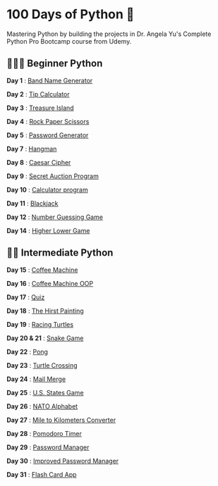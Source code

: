 # 100 Days of Python 🐍
Mastering Python by building the projects in Dr. Angela Yu's Complete Python Pro Bootcamp course from Udemy.

## 👩🏽‍💻 Beginner Python
**Day 1** : [Band Name Generator](https://github.com/May-95/python-projects/tree/main/Beginner/Day%2001%20—%20Band%20Name%20Generator)

**Day 2** : [Tip Calculator](https://github.com/May-95/python-projects/tree/main/Beginner/Day%2002%20—%20%20Tip%20Calculator)

**Day 3** : [Treasure Island](https://github.com/May-95/python-projects/tree/main/Beginner/Day%2003%20—%20%20Treasure%20Island)

**Day 4** : [Rock Paper Scissors](https://github.com/May-95/python-projects/tree/main/Beginner/Day%2004%20—%20%20Rock%20Paper%20Scissors)

**Day 5** : [Password Generator](https://github.com/May-95/python-projects/tree/main/Beginner/Day%2005%20—%20Password%20Generator)

**Day 7** : [Hangman](https://github.com/May-95/python-projects/tree/main/Beginner/Day%2007%20—%20Hangman)

**Day 8** : [Caesar Cipher](https://github.com/May-95/python-projects/tree/main/Beginner/Day%2008%20—%20%20Caesar%20Cipher)

**Day 9** : [Secret Auction Program](https://github.com/May-95/python-projects/tree/main/Beginner/Day%2009%20—%20Secret%20Auction%20Program)

**Day 10** : [Calculator program](https://github.com/May-95/python-projects/tree/main/Beginner/Day%2010%20—%20%20Calculator%20program)

**Day 11** : [Blackjack](https://github.com/May-95/python-projects/tree/main/Beginner/Day%2011%20—%20%20Blackjack)

**Day 12** : [Number Guessing Game](https://github.com/May-95/python-projects/tree/main/Beginner/Day%2012%20—%20%20Number%20Guessing%20Game)

**Day 14** : [Higher Lower Game](https://github.com/May-95/python-projects/tree/main/Beginner/Day%2014%20—%20%20Higher%20Lower%20Game)

## 🏋🏽 Intermediate Python
**Day 15** : [Coffee Machine](https://github.com/May-95/python-projects/tree/main/Intermediate/Day%2015%20—%20%20Coffee%20Machine)

**Day 16** : [Coffee Machine OOP](https://github.com/May-95/python-projects/tree/main/Intermediate/Day%2016%20—%20%20Coffee%20Machine%20OOP)

**Day 17** : [Quiz](https://github.com/May-95/python-projects/tree/main/Intermediate/Day%2017%20—%20%20Quiz%20)

**Day 18** : [The Hirst Painting](https://github.com/May-95/python-projects/tree/main/Intermediate/Day%2018%20—%20%20The%20Hirst%20Painting%20Project)

**Day 19** : [Racing Turtles](https://github.com/May-95/python-projects/tree/main/Intermediate/Day%2019%20—%20%20Racing%20Turtles)

**Day 20 & 21** : [Snake Game](https://github.com/May-95/python-projects/tree/main/Intermediate/Day%2020%20%26%2021%20—%20Snake%20Game)

**Day 22** : [Pong](https://github.com/May-95/python-projects/tree/main/Intermediate/Day%2022%20—%20Pong)

**Day 23** : [Turtle Crossing](https://github.com/May-95/python-projects/tree/main/Intermediate/Day%2023%20—%20Turtle%20Crossing)

**Day 24** : [Mail Merge](https://github.com/May-95/python-projects/tree/main/Intermediate/Day%2024%20—%20Mail%20Merge)

**Day 25** : [U.S. States Game](https://github.com/May-95/python-projects/tree/main/Intermediate/Day%2025%20—%20U.S.%20States%20Game)

**Day 26** : [NATO Alphabet](https://github.com/May-95/python-projects/tree/main/Intermediate/Day%2026%20—%20NATO%20Alphabet)

**Day 27** : [Mile to Kilometers Converter](https://github.com/May-95/python-projects/tree/main/Intermediate/Day%2027%20—%20Mile%20to%20Kilometers%20Converter)

**Day 28** : [Pomodoro Timer](https://github.com/May-95/python-projects/tree/main/Intermediate/Day%2028%20—%20Pomodoro%20Timer)

**Day 29** : [Password Manager](https://github.com/May-95/python-projects/tree/main/Intermediate/Day%2029%20—%20Password%20Manager)

**Day 30** : [Improved Password Manager](https://github.com/May-95/python-projects/tree/main/Intermediate/Day%2030%20—%20Improved%20Password%20Manager)

**Day 31** : [Flash Card App](https://github.com/May-95/python-projects/tree/main/Intermediate/Day%2031%20—%20Flash%20Card%20App)
